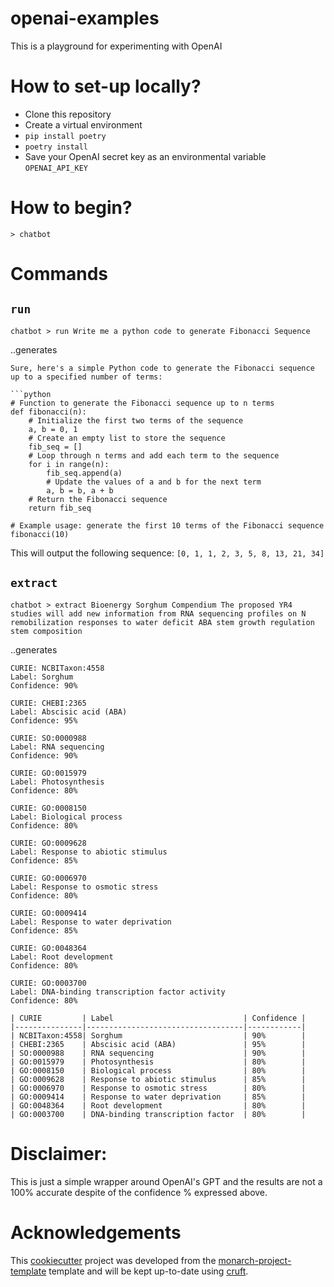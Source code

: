 # openai-examples

This is a playground for experimenting with OpenAI

# How to set-up locally?
- Clone this repository
- Create a virtual environment
- `pip install poetry`
- `poetry install`
- Save your OpenAI secret key as an environmental variable `OPENAI_API_KEY`

# How to begin?
```
> chatbot
```

# Commands
## `run`

```
chatbot > run Write me a python code to generate Fibonacci Sequence
```
..generates 
```
Sure, here's a simple Python code to generate the Fibonacci sequence up to a specified number of terms:

```python
# Function to generate the Fibonacci sequence up to n terms
def fibonacci(n):
    # Initialize the first two terms of the sequence
    a, b = 0, 1
    # Create an empty list to store the sequence
    fib_seq = []
    # Loop through n terms and add each term to the sequence
    for i in range(n):
        fib_seq.append(a)
        # Update the values of a and b for the next term
        a, b = b, a + b
    # Return the Fibonacci sequence
    return fib_seq

# Example usage: generate the first 10 terms of the Fibonacci sequence
fibonacci(10)
```

This will output the following sequence: `[0, 1, 1, 2, 3, 5, 8, 13, 21, 34]`

## `extract`

```
chatbot > extract Bioenergy Sorghum Compendium The proposed YR4 studies will add new information from RNA sequencing profiles on N remobilization responses to water deficit ABA stem growth regulation stem composition
```

..generates 
```
CURIE: NCBITaxon:4558
Label: Sorghum
Confidence: 90%

CURIE: CHEBI:2365
Label: Abscisic acid (ABA)
Confidence: 95%

CURIE: SO:0000988
Label: RNA sequencing
Confidence: 90%

CURIE: GO:0015979
Label: Photosynthesis
Confidence: 80%

CURIE: GO:0008150
Label: Biological process
Confidence: 80%

CURIE: GO:0009628
Label: Response to abiotic stimulus
Confidence: 85%

CURIE: GO:0006970
Label: Response to osmotic stress
Confidence: 80%

CURIE: GO:0009414
Label: Response to water deprivation
Confidence: 85%

CURIE: GO:0048364
Label: Root development
Confidence: 80%

CURIE: GO:0003700
Label: DNA-binding transcription factor activity
Confidence: 80%

| CURIE         | Label                             | Confidence |
|---------------|-----------------------------------|------------|
| NCBITaxon:4558| Sorghum                           | 90%        |
| CHEBI:2365    | Abscisic acid (ABA)               | 95%        |
| SO:0000988    | RNA sequencing                    | 90%        |
| GO:0015979    | Photosynthesis                    | 80%        |
| GO:0008150    | Biological process                | 80%        |
| GO:0009628    | Response to abiotic stimulus      | 85%        |
| GO:0006970    | Response to osmotic stress        | 80%        |
| GO:0009414    | Response to water deprivation     | 85%        |
| GO:0048364    | Root development                  | 80%        |
| GO:0003700    | DNA-binding transcription factor  | 80%        |
```

# Disclaimer:
This is just a simple wrapper around OpenAI's GPT and the results are not a 100% accurate despite of the confidence % expressed above. 
# Acknowledgements

This [cookiecutter](https://cookiecutter.readthedocs.io/en/stable/README.html) project was developed from the [monarch-project-template](https://github.com/monarch-initiative/monarch-project-template) template and will be kept up-to-date using [cruft](https://cruft.github.io/cruft/).